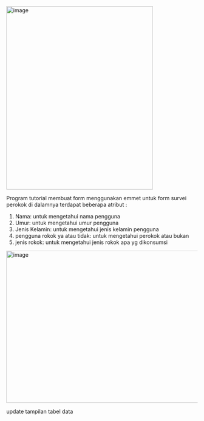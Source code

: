 <img width="386" height="482" alt="image" src="https://github.com/user-attachments/assets/4234dd25-ecae-41e4-b800-a5f9b9b800e7" />

Program tutorial membuat form menggunakan emmet untuk form survei perokok
di dalamnya terdapat beberapa atribut :
1. Nama: untuk mengetahui nama pengguna
2. Umur: untuk mengetahui umur pengguna
3. Jenis Kelamin: untuk mengetahui jenis kelamin pengguna
4. pengguna rokok ya atau tidak: untuk mengetahui perokok atau bukan
5. jenis rokok: untuk mengetahui jenis rokok apa yg dikonsumsi 

<img width="673" height="400" alt="image" src="https://github.com/user-attachments/assets/28d0c945-3012-40bb-af49-d8f3e34cbd2f" />

update tampilan tabel data

